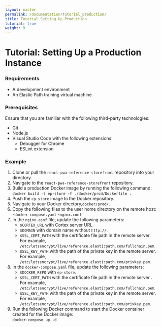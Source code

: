 ```yaml
---
layout: master
permalink: /documentation/tutorial_production/
title: Tutorial Setting Up Production
tutorial: true
weight: 9
---
```

# Tutorial: Setting Up a Production Instance

### Requirements

* A development environment
* An Elastic Path training virtual machine

### Prerequisites

Ensure that you are familiar with the following third-party technologies:<br>
* Git
* Node.js
* Visual Studio Code with the following extensions:
   * Debugger for Chrome
   * ESLint extension

### Example

1. Clone or pull the `react-pwa-reference-storefront` repository into your directory.<br>
2. Navigate to the `react-pwa-reference-storefront` repository.<br>
3. Build a production Docker image by running the following command:</br>
`docker build -t ep-store -f ./docker/prod/Dockerfile .` <br>
4. Push the `ep-store` image to the Docker repository.<br>
5. Navigate to your Docker directory,`docker/prod/`.<br>
6. Copy the following files to the user home directory on the remote host:<br>
        -`docker-compose.yaml`
        -`nginx.conf`
7. In the `nginx.conf` file, update the following parameters:
   * `$CORTEX_URL` with Cortex server URL.
   * `$DOMAIN` with domain name without `http://`.
   * `$SSL_CERT_PATH` with the certificate file path in the remote server. <br>
    For example, `/etc/letsencrypt/live/reference.elasticpath.com/fullchain.pem`.
   * `$SSL_KEY_PATH` with the path of the private key in the remote server.<br>
   For example, `/etc/letsencrypt/live/reference.elasticpath.com/privkey.pem`.
8. In the `docker-compose.yaml` file, update the following parameters:
   * `$DOCKER_REPO` with `ep-store`.
   * `$SSL_CERT_PATH` with the certificate file path in the remote server .
    <br> For example, `/etc/letsencrypt/live/reference.elasticpath.com/fullchain.pem`.<br>
   * `$SSL_KEY_PATH` with the path of the private key in the remote server.
    <br> For example, `/etc/letsencrypt/live/reference.elasticpath.com/privkey.pem`.<br>
9. Run the following Docker command to start the Docker container created for the Docker image:<br/>
`docker-compose up -d` <br>
